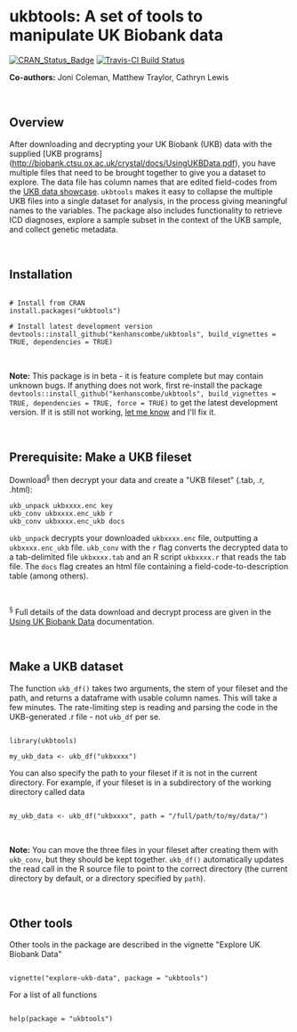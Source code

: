 
# ukbtools: A set of tools to manipulate UK Biobank data

[![CRAN_Status_Badge](http://www.r-pkg.org/badges/version/ukbtools)](https://cran.r-project.org/package=ukbtools)
[![Travis-CI Build Status](https://travis-ci.org/kenhanscombe/ukbtools.svg?branch=master)](https://travis-ci.org/kenhanscombe/ukbtools)

__Co-authors:__ Joni Coleman, Matthew Traylor, Cathryn Lewis

<br>

## Overview

After downloading and decrypting your UK Biobank (UKB) data with the supplied [UKB programs] (http://biobank.ctsu.ox.ac.uk/crystal/docs/UsingUKBData.pdf), you have multiple files that need to be brought together to give you a dataset to explore. The data file has column names that are edited field-codes from the [UKB data showcase](http://www.ukbiobank.ac.uk/data-showcase/). `ukbtools` makes it easy to collapse the multiple UKB files into a single dataset for analysis, in the process giving meaningful names to the variables. The package also includes functionality to retrieve ICD diagnoses, explore a sample subset in the context of the UKB sample, and collect genetic metadata.

<br>

## Installation

```{r, eval = FALSE}

# Install from CRAN
install.packages("ukbtools")

# Install latest development version
devtools::install_github("kenhanscombe/ukbtools", build_vignettes = TRUE, dependencies = TRUE)

```

<br>

__Note:__ This package is in beta - it is feature complete but may contain unknown bugs. If anything does not work, first re-install the package `devtools::install_github("kenhanscombe/ukbtools", build_vignettes = TRUE, dependencies = TRUE, force = TRUE)` to get the latest development version. If it is still not working, [let me know](https://github.com/kenhanscombe/ukbtools/issues) and I'll fix it.

<br>


## Prerequisite: Make a UKB fileset

Download<sup>§</sup> then decrypt your data and create a "UKB fileset" (.tab, .r, .html):

```{bash, eval = FALSE}
ukb_unpack ukbxxxx.enc key
ukb_conv ukbxxxx.enc_ukb r
ukb_conv ukbxxxx.enc_ukb docs

```

`ukb_unpack` decrypts your downloaded `ukbxxxx.enc` file, outputting a `ukbxxxx.enc_ukb` file. `ukb_conv` with the `r` flag converts the decrypted data to a tab-delimited file `ukbxxxx.tab` and an R script `ukbxxxx.r` that reads the tab file. The `docs` flag creates an html file containing a field-code-to-description table (among others).

<br>

<sup>§</sup> Full details of the data download and decrypt process are given in the [Using UK Biobank Data](http://biobank.ctsu.ox.ac.uk/crystal/docs/UsingUKBData.pdf) documentation.

<br>



## Make a UKB dataset

The function `ukb_df()` takes two arguments, the stem of your fileset and the path, and returns a dataframe with usable column names. This will take a few minutes. The rate-limiting step is reading and parsing the code in the UKB-generated .r file - not `ukb_df` per se.


```{r, eval = FALSE}

library(ukbtools)

my_ukb_data <- ukb_df("ukbxxxx")

```


You can also specify the path to your fileset if it is not in the current directory. For example, if your fileset is in a subdirectory of the working directory called data


```{r, eval = FALSE}

my_ukb_data <- ukb_df("ukbxxxx", path = "/full/path/to/my/data/")

```

<br>

__Note:__ You can move the three files in your fileset after creating them with `ukb_conv`, but they should be kept together. `ukb_df()` automatically updates the read call in the R source file to point to the correct directory (the current directory by default, or a directory specified by `path`).

<br>



## Other tools

Other tools in the package are described in the vignette "Explore UK Biobank Data"

```{r, eval = FALSE}

vignette("explore-ukb-data", package = "ukbtools")

```

For a list of all functions

```{r, eval = FALSE}

help(package = "ukbtools")

```
